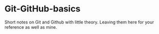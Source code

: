 # Git-GitHub-basics
Short notes on Git and Github with little theory. Leaving them here for your reference as well as mine.
